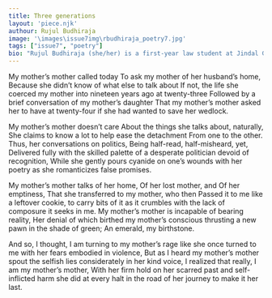 ```yaml
---
title: Three generations
layout: 'piece.njk'
authour: Rujul Budhiraja
image: '\images\issue7img\rbudhiraja_poetry7.jpg'
tags: ["issue7", "poetry"]
bio: "Rujul Budhiraja (she/her) is a first-year law student at Jindal Global Law School, JGU. She enjoys writing fictional poetry in English, Hindi and Urdu, reading political and historical literature along with dwelling over Urdu ghazals and nazms."
---
```

My mother’s mother called today
To ask my mother of her husband’s home,
Because she didn’t know of what else to talk about 
If not, the life she coerced my mother into nineteen years ago at twenty-three
Followed by a brief conversation of my mother’s daughter 
That my mother’s mother asked her to have at twenty-four if she had wanted to save her wedlock.  

My mother’s mother doesn’t care 
About the things she talks about, naturally,
She claims to know a lot to help ease the detachment 
From one to the other.
Thus, her conversations on politics,
Being half-read, half-misheard, yet,
Delivered fully with the skilled palette of a desperate politician devoid of recognition,
While she gently pours cyanide on one’s wounds with her poetry as she romanticizes false promises.

My mother’s mother talks of her home,
Of her lost mother, and
Of her emptiness,
That she transferred to my mother, who then
Passed it to me like a leftover cookie, to carry bits of it as it crumbles with the lack of composure it seeks in me. 
My mother’s mother is incapable of bearing reality, 
Her denial of which birthed my mother’s conscious thrusting a new pawn in the shade of green;
An emerald, my birthstone.

And so, I thought, I am turning to my mother’s rage like she once turned to me with her fears embodied in violence,
But as I heard my mother’s mother spout the selfish lies considerately in her kind voice,
I realized that really, I am my mother’s mother,
With her firm hold on her scarred past and self-inflicted harm she did at every halt in the road of her journey to make it her last.